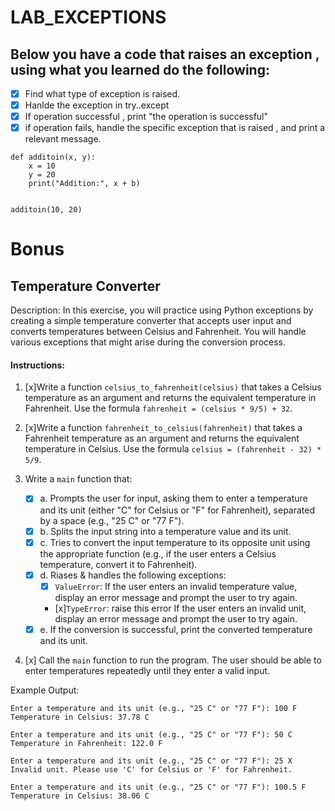 # LAB_EXCEPTIONS


## Below you have a code that raises an exception , using what you learned do the following:
- [x] Find what type of exception is raised.
- [x] Hanlde the exception in try..except 
- [x] If operation successful , print "the operation is successful"
- [x] if operation fails, handle the specific exception that is raised , and print a relevant message.
```
def additoin(x, y):
    x = 10
    y = 20
    print("Addition:", x + b)


additoin(10, 20)
```



# Bonus
##  Temperature Converter

Description: In this exercise, you will practice using Python exceptions by creating a simple temperature converter that accepts user input and converts temperatures between Celsius and Fahrenheit. You will handle various exceptions that might arise during the conversion process.

#### Instructions:

1. [x]Write a function `celsius_to_fahrenheit(celsius)` that takes a Celsius temperature as an argument and returns the equivalent temperature in Fahrenheit. Use the formula `fahrenheit = (celsius * 9/5) + 32`.

2. [x]Write a function `fahrenheit_to_celsius(fahrenheit)` that takes a Fahrenheit temperature as an argument and returns the equivalent temperature in Celsius. Use the formula `celsius = (fahrenheit - 32) * 5/9`.

3. Write a `main` function that:
    - [x] a. Prompts the user for input, asking them to enter a temperature and its unit (either "C" for Celsius or "F" for Fahrenheit), separated by a space (e.g., "25 C" or "77 F").
    - [x] b. Splits the input string into a temperature value and its unit.
    - [x] c. Tries to convert the input temperature to its opposite unit using the appropriate function (e.g., if the user enters a Celsius temperature, convert it to Fahrenheit).
    - [x] d. Riases & handles the following exceptions:
        - [x] `ValueError`: If the user enters an invalid temperature value, display an error message and prompt the user to try again.
        -  [x]`TypeError`: raise this error  If the user enters an invalid unit, display an error message and prompt the user to try again.
    - [x] e. If the conversion is successful, print the converted temperature and its unit.

4. [x] Call the `main` function to run the program. The user should be able to enter temperatures repeatedly until they enter a valid input.

Example Output:

```
Enter a temperature and its unit (e.g., "25 C" or "77 F"): 100 F
Temperature in Celsius: 37.78 C

Enter a temperature and its unit (e.g., "25 C" or "77 F"): 50 C
Temperature in Fahrenheit: 122.0 F

Enter a temperature and its unit (e.g., "25 C" or "77 F"): 25 X
Invalid unit. Please use 'C' for Celsius or 'F' for Fahrenheit.

Enter a temperature and its unit (e.g., "25 C" or "77 F"): 100.5 F
Temperature in Celsius: 38.06 C
```

